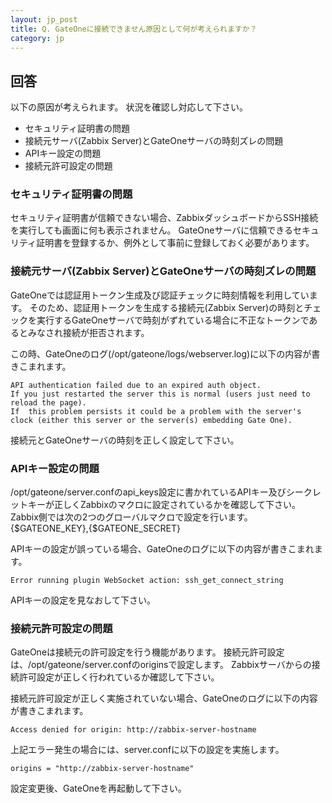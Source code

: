 ```yaml
---
layout: jp_post
title: Q. GateOneに接続できません原因として何が考えられますか？
category: jp
---
```


## 回答

以下の原因が考えられます。
状況を確認し対応して下さい。  

<ul>
<li> セキュリティ証明書の問題</li>
<li> 接続元サーバ(Zabbix Server)とGateOneサーバの時刻ズレの問題</li>
<li> APIキー設定の問題</li>
<li> 接続元許可設定の問題</li>
</ul>

### セキュリティ証明書の問題

セキュリティ証明書が信頼できない場合、ZabbixダッシュボードからSSH接続を実行しても画面に何も表示されません。
GateOneサーバに信頼できるセキュリティ証明書を登録するか、例外として事前に登録しておく必要があります。

### 接続元サーバ(Zabbix Server)とGateOneサーバの時刻ズレの問題

GateOneでは認証用トークン生成及び認証チェックに時刻情報を利用しています。
そのため、認証用トークンを生成する接続元(Zabbix Server)の時刻とチェックを実行するGateOneサーバで時刻がずれている場合に不正なトークンであるとみなされ接続が拒否されます。

この時、GateOneのログ(/opt/gateone/logs/webserver.log)に以下の内容が書きこまれます。

    API authentication failed due to an expired auth object.
    If you just restarted the server this is normal (users just need to reload the page).
    If  this problem persists it could be a problem with the server's clock (either this server or the server(s) embedding Gate One).

接続元とGateOneサーバの時刻を正しく設定して下さい。

### APIキー設定の問題

/opt/gateone/server.confのapi_keys設定に書かれているAPIキー及びシークレットキーが正しくZabbixのマクロに設定されているかを確認して下さい。
Zabbix側では次の2つのグローバルマクロで設定を行います。  
{$GATEONE_KEY},{$GATEONE_SECRET}

APIキーの設定が誤っている場合、GateOneのログに以下の内容が書きこまれます。

    Error running plugin WebSocket action: ssh_get_connect_string

APIキーの設定を見なおして下さい。

### 接続元許可設定の問題

GateOneは接続元の許可設定を行う機能があります。
接続元許可設定は、/opt/gateone/server.confのoriginsで設定します。
Zabbixサーバからの接続許可設定が正しく行われているか確認して下さい。

接続元許可設定が正しく実施されていない場合、GateOneのログに以下の内容が書きこまれます。

    Access denied for origin: http://zabbix-server-hostname

上記エラー発生の場合には、server.confに以下の設定を実施します。

    origins = "http://zabbix-server-hostname"

設定変更後、GateOneを再起動して下さい。

